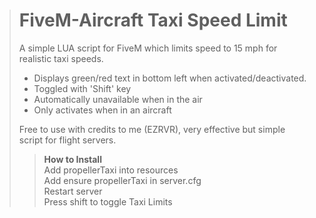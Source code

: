 > # FiveM-Aircraft Taxi Speed Limit #
> A simple LUA script for FiveM which limits speed to 15 mph for realistic taxi speeds. 
> 
> - Displays green/red text in bottom left when activated/deactivated.
> - Toggled with 'Shift' key
> - Automatically unavailable when in the air
> - Only activates when in an aircraft
>   
> 
> Free to use with credits to me (EZRVR), very effective but simple script for flight servers. 
>
> > <strong> How to Install </strong> <Br>
> > Add propellerTaxi into resources <br>
> > Add ensure propellerTaxi in server.cfg <br>
> > Restart server <br>
> > Press shift to toggle Taxi Limits <br>

